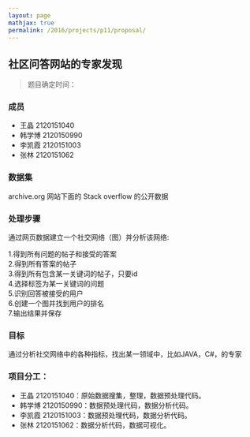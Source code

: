 ```yaml
---
layout: page
mathjax: true
permalink: /2016/projects/p11/proposal/
---
```


## 社区问答网站的专家发现

> 题目确定时间：

### 成员

- 王晶 	2120151040
- 韩学博 2120150990
- 李凯霞 2120151003
- 张林 	2120151062

### 数据集  

archive.org 网站下面的 Stack overflow 的公开数据

### 处理步骤

通过网页数据建立一个社交网络（图）并分析该网络:

1.得到所有问题的帖子和接受的答案  
2.得到所有答案的帖子  
3.得到所有包含某一关键词的帖子，只要id  
4.选择标签为某一关键词的问题  
5.识别回答被接受的用户  
6.创建一个图并找到用户的排名  
7.输出结果并保存  

### 目标

通过分析社交网络中的各种指标，找出某一领域中，比如JAVA，C#，的专家


### 项目分工：

- 王晶 	2120151040：原始数据搜集，整理，数据预处理代码。
- 韩学博 	2120150990：数据预处理代码，数据分析代码。
- 李凯霞 	2120151003：数据预处理代码，数据分析代码。
- 张林 	2120151062：数据分析代码，数据可视化。
